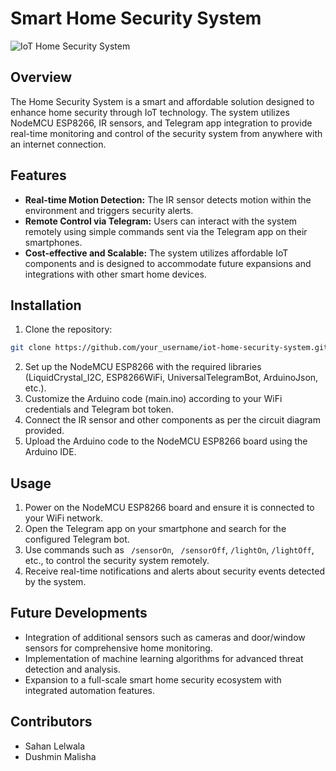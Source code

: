 # Smart Home Security System

![IoT Home Security System](images/system.jpg)

## Overview

The Home Security System is a smart and affordable solution designed to enhance home security through IoT technology. The system utilizes NodeMCU ESP8266, IR sensors, and Telegram app integration to provide real-time monitoring and control of the security system from anywhere with an internet connection.

## Features

- **Real-time Motion Detection:** The IR sensor detects motion within the environment and triggers security alerts.
- **Remote Control via Telegram:** Users can interact with the system remotely using simple commands sent via the Telegram app on their smartphones.
- **Cost-effective and Scalable:** The system utilizes affordable IoT components and is designed to accommodate future expansions and integrations with other smart home devices.

## Installation

1. Clone the repository:

```bash
git clone https://github.com/your_username/iot-home-security-system.git
```

2. Set up the NodeMCU ESP8266 with the required libraries (LiquidCrystal_I2C, ESP8266WiFi, UniversalTelegramBot, ArduinoJson, etc.).
3. Customize the Arduino code (main.ino) according to your WiFi credentials and Telegram bot token.
4. Connect the IR sensor and other components as per the circuit diagram provided.
5. Upload the Arduino code to the NodeMCU ESP8266 board using the Arduino IDE.

## Usage

1. Power on the NodeMCU ESP8266 board and ensure it is connected to your WiFi network.
2. Open the Telegram app on your smartphone and search for the configured Telegram bot.
3. Use commands such as ``` /sensorOn```, ``` /sensorOff```, ```/lightOn```, ```/lightOff```, etc., to control the security system remotely.
4. Receive real-time notifications and alerts about security events detected by the system.

## Future Developments

- Integration of additional sensors such as cameras and door/window sensors for comprehensive home monitoring.
- Implementation of machine learning algorithms for advanced threat detection and analysis.
- Expansion to a full-scale smart home security ecosystem with integrated automation features.

## Contributors

- Sahan Lelwala
- Dushmin Malisha

